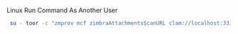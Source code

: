 Linux Run Command As Another User

```bash
 su - toor -c "zmprov mcf zimbraAttachmentsScanURL clam://localhost:3310/"
```
